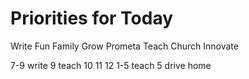 # Priorities for Today

Write
Fun
Family
Grow
Prometa
Teach
Church
Innovate

7-9 write
9 teach
10
11
12
1-5 teach
5 drive home


